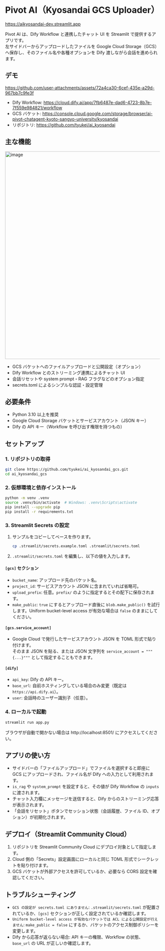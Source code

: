 # Pivot AI（Kyosandai GCS Uploader）

https://aikyosandai-dev.streamlit.app

Pivot AI は、Dify Workflow と連携したチャット UI を Streamlit で提供するアプリです。  
左サイドバーからアップロードしたファイルを Google Cloud Storage（GCS）へ保存し、そのファイル名や各種オプションを Dify 渡しながら会話を進められます。

## デモ

https://github.com/user-attachments/assets/72a4ca30-6cef-435e-a29d-967bb7c9fe3f
 
- Dify Workflow: https://cloud.dify.ai/app/7fb6487e-dad6-4723-8b7e-7f559e984821/workflow
- GCS バケット: https://console.cloud.google.com/storage/browser/ai-pivot-chatagent-kyoto-sangyo-university/kyosandai
- リポジトリ: https://github.com/tyukei/ai_kyosandai

## 主な機能
<img width="1424" height="677" alt="image" src="https://github.com/user-attachments/assets/073cf833-36f2-4640-bb6c-d9658fd3863b" />

- GCS バケットへのファイルアップロードと公開設定（オプション）
- Dify Workflow とのストリーミング連携によるチャット UI
- 会話リセットや system prompt・RAG フラグなどのオプション指定
- secrets.toml によるシンプルな認証・設定管理

## 必要条件
- Python 3.10 以上を推奨
- Google Cloud Storage バケットとサービスアカウント（JSON キー）
- Dify の API キー（Workflow を呼び出す権限を持つもの）

## セットアップ

### 1. リポジトリの取得
```bash
git clone https://github.com/tyukei/ai_kyosandai_gcs.git
cd ai_kyosandai_gcs
```

### 2. 仮想環境と依存インストール
```bash
python -m venv .venv
source .venv/bin/activate  # Windows: .venv\Scripts\activate
pip install --upgrade pip
pip install -r requirements.txt
```

### 3. Streamlit Secrets の設定
1. サンプルをコピーしてベースを作ります。
   ```bash
   cp .streamlit/secrets.example.toml .streamlit/secrets.toml
   ```
2. `.streamlit/secrets.toml` を編集し、以下の値を入力します。

#### `[gcs]` セクション
- `bucket_name`: アップロード先のバケット名。
- `project_id`: サービスアカウント JSON に含まれていれば省略可。
- `upload_prefix`: 任意。`prefix/` のように指定するとその配下に保存されます。
- `make_public`: `true` にするとアップロード直後に `blob.make_public()` を試行します。Uniform bucket-level access が有効な場合は `false` のままにしてください。

#### `[gcs.service_account]`
- Google Cloud で発行したサービスアカウント JSON を TOML 形式で貼り付けます。  
  そのまま JSON を貼る、または JSON 文字列を `service_account = """{...}"""` として指定することもできます。

#### `[dify]`
- `api_key`: Dify の API キー。
- `base_url`: 自前ホスティングしている場合のみ変更（既定は `https://api.dify.ai`）。
- `user`: 会話時のユーザー識別子（任意）。

### 4. ローカルで起動
```bash
streamlit run app.py
```
ブラウザが自動で開かない場合は http://localhost:8501/ にアクセスしてください。

## アプリの使い方
- サイドバーの「ファイルアップロード」でファイルを選択すると即座に GCS にアップロードされ、ファイル名が Dify への入力として利用されます。
- `is_rag` や `system_prompt` を設定すると、その値が Dify Workflow の `inputs` に渡されます。
- チャット入力欄にメッセージを送信すると、Dify からのストリーミング応答が表示されます。
- 「会話をリセット」ボタンでセッション状態（会話履歴、ファイル ID、オプション）が初期化されます。

## デプロイ（Streamlit Community Cloud）
1. リポジトリを Streamlit Community Cloud にデプロイ対象として指定します。
2. Cloud 側の「Secrets」設定画面にローカルと同じ TOML 形式でシークレットを貼り付けます。
3. GCS バケットが外部アクセスを許可しているか、必要なら CORS 設定を確認してください。

## トラブルシューティング
- `GCS の設定が secrets.toml にありません`: `.streamlit/secrets.toml` が配置されているか、`[gcs]` セクションが正しく設定されているか確認します。
- `Uniform bucket-level access が有効なバケットでは ACL による公開設定が行えません`: `make_public = false` にするか、バケットのアクセス制御ポリシーを変更します。
- Dify から応答が返らない場合: API キーの権限、Workflow の状態、`base_url` の URL が正しいか確認します。

